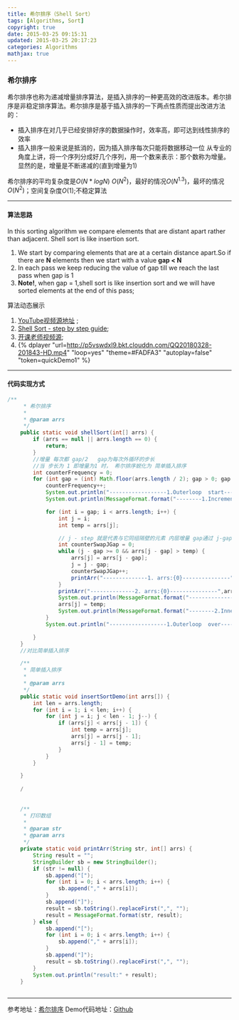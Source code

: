 ```yaml
---
title: 希尔排序（Shell Sort）
tags: [Algorithms, Sort]
copyright: true
date: 2015-03-25 09:15:31
updated: 2015-03-25 20:17:23
categories: Algorithms
mathjax: true
---
```


### 希尔排序
希尔排序也称为递减增量排序算法，是插入排序的一种更高效的改进版本。希尔排序是非稳定排序算法。希尔排序是基于插入排序的一下两点性质而提出改进方法的：
* 插入排序在对几乎已经安排好序的数据操作时，效率高，即可达到线性排序的效率
* 插入排序一般来说是抵消的，因为插入排序每次只能将数据移动一位
从专业的角度上讲，将一个序列分成好几个序列，用一个数来表示：那个数称为增量。显然的是，增量是不断递减的(直到增量为$1$)

希尔排序的平均复杂度是$O(N*logN)~O(N^2)$，最好的情况$O(N^1.3)$，最坏的情况$O(N^2)$；空间复杂度$O(1)$;不稳定算法

-------
<!-- more -->
#### 算法思路
In this sorting algorithm we compare elements that are distant apart rather than adjacent. Shell sort is like insertion sort.
1. We start by comparing elements that are at a certain distance apart.So if there are **N** elements then we start with a value **gap < N**
2. In each pass we keep reducing the value of gap till we reach the last pass when gap is 1
3. **Note!**, when gap = 1,shell sort is like insertion sort and we will have sorted elements at the end of this pass;

算法动态展示
 1. [YouTube视频源地址](https://www.youtube.com/watch?v=SHcPqUe2GZM) ;
 2. [Shell Sort - step by step guide](https://www.youtube.com/watch?v=SCBf7aqKQEY&t=36s);
 3. [开课老师视频源](https://www.youtube.com/watch?v=ddeLSDsYVp8);
 4. {% dplayer "url=http://p5vswdxl9.bkt.clouddn.com/QQ20180328-201843-HD.mp4"   "loop=yes" "theme=#FADFA3" "autoplay=false" "token=quickDemo1" %}


-------

#### 代码实现方式
```java
/**
     * 希尔排序
     *
     * @param arrs
     */
    public static void shellSort(int[] arrs) {
        if (arrs == null || arrs.length == 0) {
            return;
        }
        //增量 每次都 gap/2   gap为每次外循环的步长
        //当 步长为 1 即增量为1 时， 希尔排序蜕化为 简单插入排序
        int counterFrequency = 0;
        for (int gap = (int) Math.floor(arrs.length / 2); gap > 0; gap /= 2) {
            counterFrequency++;
            System.out.println("------------------1.Outerloop  start---------------------");
            System.out.println(MessageFormat.format("--------1.Increment:{0}, outerloop frequency:{1}---------", gap, counterFrequency));

            for (int i = gap; i < arrs.length; i++) {
                int j = i;
                int temp = arrs[j];

                // j - step 就是代表与它同组隔壁的元素 内层增量 gap通过 j-gap确定左边
                int counterSwapJGap = 0;
                while (j - gap >= 0 && arrs[j - gap] > temp) {
                    arrs[j] = arrs[j - gap];
                    j = j - gap;
                    counterSwapJGap++;
                    printArr("--------------1. arrs:{0}---------------",arrs);
                }
                printArr("--------------2. arrs:{0}---------------",arrs);
                System.out.println(MessageFormat.format("------------------3.Whileloop counter:{0}---------------------", counterSwapJGap));
                arrs[j] = temp;
                System.out.println(MessageFormat.format("--------2.Innerloop: i:{0}, j:{1} , temp:{2} ---------", i, j, temp));
            }
            System.out.println("------------------1.Outerloop  over---------------------");

        }
    }
    //对比简单插入排序

    /**
     * 简单插入排序
     *
     * @param arrs
     */
    public static void insertSortDemo(int arrs[]) {
        int len = arrs.length;
        for (int i = 1; i < len; i++) {
            for (int j = i; j < len - 1; j--) {
                if (arrs[j] < arrs[j - 1]) {
                    int temp = arrs[j];
                    arrs[j] = arrs[j - 1];
                    arrs[j - 1] = temp;
                }
            }
        }

    }
    
    /
    
    
    /**
     * 打印数组
     *
     * @param str
     * @param arrs
     */
    private static void printArr(String str, int[] arrs) {
        String result = "";
        StringBuilder sb = new StringBuilder();
        if (str != null) {
            sb.append("[");
            for (int i = 0; i < arrs.length; i++) {
                sb.append("," + arrs[i]);
            }
            sb.append("]");
            result = sb.toString().replaceFirst(",", "");
            result = MessageFormat.format(str, result);
        } else {
            sb.append("[");
            for (int i = 0; i < arrs.length; i++) {
                sb.append("," + arrs[i]);
            }
            sb.append("]");
            result = sb.toString().replaceFirst(",", "");
        }
        System.out.println("result:" + result);
    }
    
```

-------

参考地址：[希尔排序](https://mp.weixin.qq.com/s?__biz=MzI4Njg5MDA5NA==&mid=2247484071&idx=1&sn=c372ab46daf1ccdf27398951172c4443&chksm=ebd743a6dca0cab03a55772a6f64be89f9dee504a9e00f96b36e685698722ade9855d8bd3c21#rd)
Demo代码地址：[Github](git@github.com:edgeowner/JavaCoreDemo.git)


